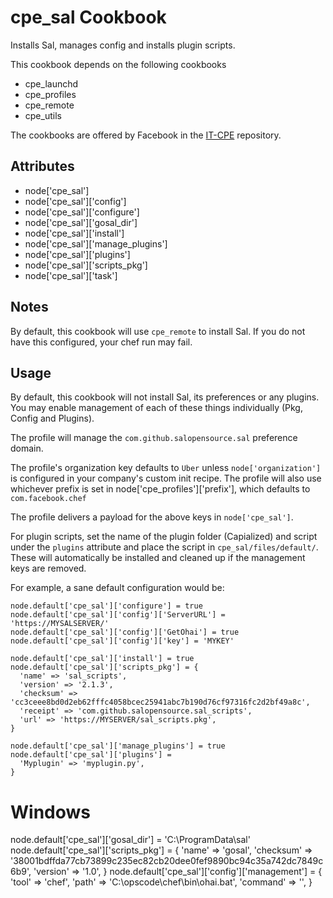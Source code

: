 cpe_sal Cookbook
========================
Installs Sal, manages config and installs plugin scripts.

This cookbook depends on the following cookbooks

* cpe_launchd
* cpe_profiles
* cpe_remote
* cpe_utils

The cookbooks are offered by Facebook in the [IT-CPE](https://github.com/facebook/IT-CPE) repository.

Attributes
----------
* node['cpe_sal']
* node['cpe_sal']['config']
* node['cpe_sal']['configure']
* node['cpe_sal']['gosal_dir']
* node['cpe_sal']['install']
* node['cpe_sal']['manage_plugins']
* node['cpe_sal']['plugins']
* node['cpe_sal']['scripts_pkg']
* node['cpe_sal']['task']

Notes
-----
By default, this cookbook will use `cpe_remote` to install Sal. If you do not have this configured, your chef run may fail.

Usage
-----
By default, this cookbook will not install Sal, its preferences or any plugins. You may enable management of each of these things individually (Pkg, Config and Plugins).

The profile will manage the `com.github.salopensource.sal` preference domain.

The profile's organization key defaults to `Uber` unless `node['organization']` is
configured in your company's custom init recipe. The profile will also use
whichever prefix is set in node['cpe_profiles']['prefix'], which defaults to `com.facebook.chef`

The profile delivers a payload for the above keys in `node['cpe_sal']`.

For plugin scripts, set the name of the plugin folder (Capialized) and script under the `plugins` attribute and place the script in `cpe_sal/files/default/`. These will automatically be installed and cleaned up if the management keys are removed.

For example, a sane default configuration would be:

    node.default['cpe_sal']['configure'] = true
    node.default['cpe_sal']['config']['ServerURL'] = 'https://MYSALSERVER/'
    node.default['cpe_sal']['config']['GetOhai'] = true
    node.default['cpe_sal']['config']['key'] = 'MYKEY'

    node.default['cpe_sal']['install'] = true
    node.default['cpe_sal']['scripts_pkg'] = {
      'name' => 'sal_scripts',
      'version' => '2.1.3',
      'checksum' => 'cc3ceee8bd0d2eb62fffc4058bcec25941abc7b190d76cf97316fc2d2bf49a8c',
      'receipt' => 'com.github.salopensource.sal_scripts',
      'url' => 'https://MYSERVER/sal_scripts.pkg',
    }

    node.default['cpe_sal']['manage_plugins'] = true
    node.default['cpe_sal']['plugins'] =
      'Myplugin' => 'myplugin.py',
    }

   # Windows
   node.default['cpe_sal']['gosal_dir'] = 'C:\\ProgramData\\sal'
   node.default['cpe_sal']['scripts_pkg'] = {
     'name' => 'gosal',
     'checksum' =>
       '38001bdffda77cb73899c235ec82cb20dee0fef9890bc94c35a742dc7849c6b9',
     'version' => '1.0',
   }
   node.default['cpe_sal']['config']['management'] = {
     'tool' => 'chef',
     'path' => 'C:\\opscode\\chef\\bin\\ohai.bat',
     'command' => '',
   }
